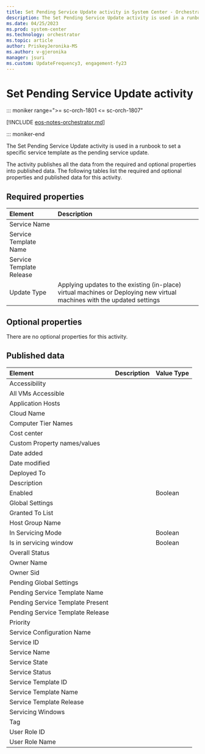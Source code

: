 ```yaml
---
title: Set Pending Service Update activity in System Center - Orchestrator
description: The Set Pending Service Update activity is used in a runbook to set a specific service template as the pending service update.
ms.date: 04/25/2023
ms.prod: system-center
ms.technology: orchestrator
ms.topic: article
author: PriskeyJeronika-MS
ms.author: v-gjeronika
manager: jsuri
ms.custom: UpdateFrequency3, engagement-fy23
---
```

# Set Pending Service Update activity

::: moniker range=">= sc-orch-1801 <= sc-orch-1807"

[!INCLUDE [eos-notes-orchestrator.md](../includes/eos-notes-orchestrator.md)]

::: moniker-end

The Set Pending Service Update activity is used in a runbook to set a specific service template as the pending service update.

The activity publishes all the data from the required and optional properties into published data. The following tables list the required and optional properties and published data for this activity.

## Required properties

**Element**   | **Description**   |
|:---|:---|
| Service Name   |   |
| Service Template Name   |   |   
| Service Template Release |   |   
| Update Type   | Applying updates to the existing (in-place) virtual machines or Deploying new virtual machines with the updated settings |   

## Optional properties

There are no optional properties for this activity.

## Published data

| **Element**   | **Description** | **Value Type** |
|:---|:---|:---|
| Accessibility   |   |   |
| All VMs Accessible   |   |   |
| Application Hosts   |   |   |
| Cloud Name   |   |   |
| Computer Tier Names   |   |   |
| Cost center   |   |   |
| Custom Property names/values   |   |   |
| Date added   |   |   |
| Date modified   |   |   |
| Deployed To   |   |   |
| Description   |   |   |
| Enabled   |   | Boolean   |
| Global Settings   |   |   |
| Granted To List   |   |   |
| Host Group Name   |   |   |
| In Servicing Mode   |   | Boolean   |
| Is in servicing window   |   | Boolean   |
| Overall Status   |   |   |
| Owner Name   |   |   |
| Owner Sid   |   |   |
| Pending Global Settings   |   |   |
| Pending Service Template Name   |   |   |
| Pending Service Template Present |   |   |
| Pending Service Template Release |   |   |
| Priority   |   |   |
| Service Configuration Name   |   |   |
| Service ID   |   |   |
| Service Name   |   |   |
| Service State   |   |   |
| Service Status   |   |   |
| Service Template ID   |   |   |
| Service Template Name   |   |   |
| Service Template Release   |   |   |
| Servicing Windows   |   |   |
| Tag   |   |   |
| User Role ID   |   |   |
| User Role Name   |   |   |
